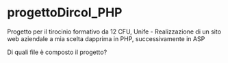 # progettoDircol_PHP
Progetto per il tirocinio formativo da 12 CFU, Unife - Realizzazione di un sito web aziendale a mia scelta dapprima in PHP, successivamente in ASP

Di quali file è composto il progetto?
